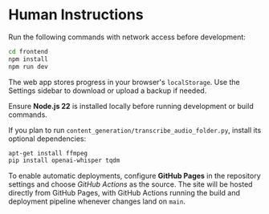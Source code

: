 # Human Instructions

Run the following commands with network access before development:

```bash
cd frontend
npm install
npm run dev
```

The web app stores progress in your browser's `localStorage`. Use the Settings
sidebar to download or upload a backup if needed.

Ensure **Node.js 22** is installed locally before running development or build commands.

If you plan to run `content_generation/transcribe_audio_folder.py`, install its optional dependencies:

```bash
apt-get install ffmpeg
pip install openai-whisper tqdm
```

To enable automatic deployments, configure **GitHub Pages** in the repository settings and choose *GitHub Actions* as the source.
The site will be hosted directly from GitHub Pages, with GitHub Actions running the build and deployment pipeline whenever changes land on `main`.
